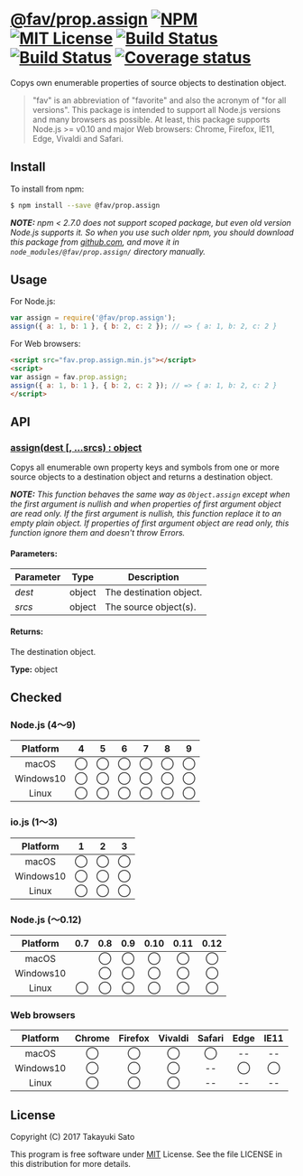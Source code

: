 # [@fav/prop.assign][repo-url] [![NPM][npm-img]][npm-url] [![MIT License][mit-img]][mit-url] [![Build Status][travis-img]][travis-url] [![Build Status][appveyor-img]][appveyor-url] [![Coverage status][coverage-img]][coverage-url]

Copys own enumerable properties of source objects to destination object.

> "fav" is an abbreviation of "favorite" and also the acronym of "for all versions".
> This package is intended to support all Node.js versions and many browsers as possible.
> At least, this package supports Node.js >= v0.10 and major Web browsers: Chrome, Firefox, IE11, Edge, Vivaldi and Safari.


## Install

To install from npm:

```sh
$ npm install --save @fav/prop.assign
```

***NOTE:*** *npm < 2.7.0 does not support scoped package, but even old version Node.js supports it. So when you use such older npm, you should download this package from [github.com][repo-url], and move it in `node_modules/@fav/prop.assign/` directory manually.*


## Usage

For Node.js:

```js
var assign = require('@fav/prop.assign');
assign({ a: 1, b: 1 }, { b: 2, c: 2 }); // => { a: 1, b: 2, c: 2 }
```

For Web browsers:

```html
<script src="fav.prop.assign.min.js"></script>
<script>
var assign = fav.prop.assign;
assign({ a: 1, b: 1 }, { b: 2, c: 2 }); // => { a: 1, b: 2, c: 2 }
</script>
```


## API

### <u>assign(dest [, ...srcs) : object</u>

Copys all enumerable own property keys and symbols from one or more source objects to a destination object and returns a destination object.

***NOTE:*** *This function behaves the same way as `Object.assign` except when the first argument is nullish and when properties of first argument object are read only. If the first argument is nullish, this function replace it to an empty plain object. If properties of first argument object are read only, this function ignore them and doesn't throw Errors.*

#### Parameters:

| Parameter |   Type   | Description              |
|-----------|:--------:|--------------------------|
| *dest*    |  object  | The destination object.  |
| *srcs*    |  object  | The source object(s).    |

#### Returns:

The destination object.

**Type:** object


## Checked                                                                      

### Node.js (4〜9)

| Platform  |   4    |   5    |   6    |   7    |   8    |   9    |
|:---------:|:------:|:------:|:------:|:------:|:------:|:------:|
| macOS     |&#x25ef;|&#x25ef;|&#x25ef;|&#x25ef;|&#x25ef;|&#x25ef;|
| Windows10 |&#x25ef;|&#x25ef;|&#x25ef;|&#x25ef;|&#x25ef;|&#x25ef;|
| Linux     |&#x25ef;|&#x25ef;|&#x25ef;|&#x25ef;|&#x25ef;|&#x25ef;|

### io.js (1〜3)

| Platform  |   1    |   2    |   3    |
|:---------:|:------:|:------:|:------:|
| macOS     |&#x25ef;|&#x25ef;|&#x25ef;|
| Windows10 |&#x25ef;|&#x25ef;|&#x25ef;|
| Linux     |&#x25ef;|&#x25ef;|&#x25ef;|

### Node.js (〜0.12)

| Platform  |  0.7   |  0.8   |  0.9   |  0.10  |  0.11  |  0.12  |
|:---------:|:------:|:------:|:------:|:------:|:------:|:------:|
| macOS     |        |&#x25ef;|&#x25ef;|&#x25ef;|&#x25ef;|&#x25ef;|
| Windows10 |        |&#x25ef;|&#x25ef;|&#x25ef;|&#x25ef;|&#x25ef;|
| Linux     |&#x25ef;|&#x25ef;|&#x25ef;|&#x25ef;|&#x25ef;|&#x25ef;|

### Web browsers

| Platform  | Chrome | Firefox | Vivaldi | Safari |  Edge  | IE11   |
|:---------:|:------:|:-------:|:-------:|:------:|:------:|:------:|
| macOS     |&#x25ef;|&#x25ef; |&#x25ef; |&#x25ef;|   --   |   --   |
| Windows10 |&#x25ef;|&#x25ef; |&#x25ef; |   --   |&#x25ef;|&#x25ef;|
| Linux     |&#x25ef;|&#x25ef; |&#x25ef; |   --   |   --   |   --   |



## License

Copyright (C) 2017 Takayuki Sato

This program is free software under [MIT][mit-url] License.
See the file LICENSE in this distribution for more details.

[repo-url]: https://github.com/sttk/fav-prop.assign/
[npm-img]: https://img.shields.io/badge/npm-v1.0.0-blue.svg
[npm-url]: https://www.npmjs.com/package/@fav/prop.assign
[mit-img]: https://img.shields.io/badge/license-MIT-green.svg
[mit-url]: https://opensource.org/licenses/MIT
[travis-img]: https://travis-ci.org/sttk/fav-prop.assign.svg?branch=master
[travis-url]: https://travis-ci.org/sttk/fav-prop.assign
[appveyor-img]: https://ci.appveyor.com/api/projects/status/github/sttk/fav-prop.assign?branch=master&svg=true
[appveyor-url]: https://ci.appveyor.com/project/sttk/fav-prop-assign
[coverage-img]: https://coveralls.io/repos/github/sttk/fav-prop.assign/badge.svg?branch=master
[coverage-url]: https://coveralls.io/github/sttk/fav-prop.assign?branch=master
